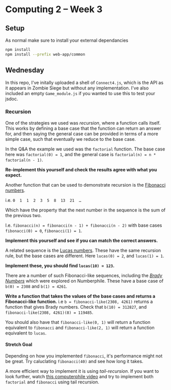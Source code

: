 # Computing 2 – Week 3

## Setup
As normal make sure to install your external dependancies
```bash
npm install
npm install --prefix web-app/common
```

## Wednesday
In this repo, I've initally uploaded a shell of `Connect4.js`,
which is the API as it appears in Zombie Siege but without any implementation.
I've also included an empty `Game_module.js` if you wanted to use this to test
your jsdoc.

### Recursion ###
One of the strategies we used was *recursion*, where a function calls itself.
This works by defining a base case that the function can return an answer for,
and then saying the general case can be provided in terms of a more simple case,
such that eventually we reduce to the base case.

In the Q&A the example we used was the `factorial` function.
The base case here was `factorial(0) = 1`,
and the general case is `factorial(n) = n * factorial(n - 1)`.

**Re-implement this yourself and check the results agree with what you expect.**

Another function that can be used to demonstrate recursion is the
[Fibonacci numbers](https://en.wikipedia.org/wiki/Fibonacci_number).

i.e. `0  1  1  2  3  5  8  13  21  …`

Which have the property that the next number in the sequence is
the sum of the previous two.

I.e. `fibonacci(n) = fibonacci(n - 1) + fibonacci(n - 2)`
with base cases `fibonacci(0) = 0`, `fibonacci(1) = 1`.

**Implement this yourself and see if you can match the correct answers.**

A related sequence is the
[Lucas numbers](https://en.wikipedia.org/wiki/Lucas_number).
These have the same recursion rule, but the base cases are different.
Here `lucas(0) = 2`, and `lucas(1) = 1`.

**Implement these, you should find `lucas(10) = 123`.**

There are a number of such Fibonacci-like sequences,
including the *[Brady Numbers](https://www.youtube.com/watch?v=D8ntDpBm6Ok)*
which were explored on Numberphile.
These have a base case of `b(0) = 2308` and `b(1) = 4261`.

**Write a function that takes the values of the base cases and returns a Fibonacci-like function.**
i.e `b = fibonacci-like(2308, 4261)` returns a function that gives Brady numbers.
Check that `b(10) = 312827`, and `fibonacci-like(2308, 4261)(8) = 119485`.

You should also have that `fibonacci-like(0, 1)`
will return a function equivalent to `fibonacci` and
`fibonacci-like(2, 1)`
will return a function equivalent to `lucas`.

#### Stretch Goal ####
Depending on how you implemented `fibonacci`, it's performance might not be great.
Try caluclating `fibonacci(40)` and see how long it takes.

A more efficient way to implement it is using *tail-recursion*.
If you want to look further, watch
[this computerphile video](https://www.youtube.com/watch?v=_JtPhF8MshA)
and try to implement both `factorial` and `fibonacci` using tail recursion.
